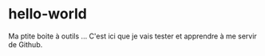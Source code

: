 # hello-world
Ma ptite boite à outils ... 
C'est ici que je vais tester et apprendre à me servir de Github.

